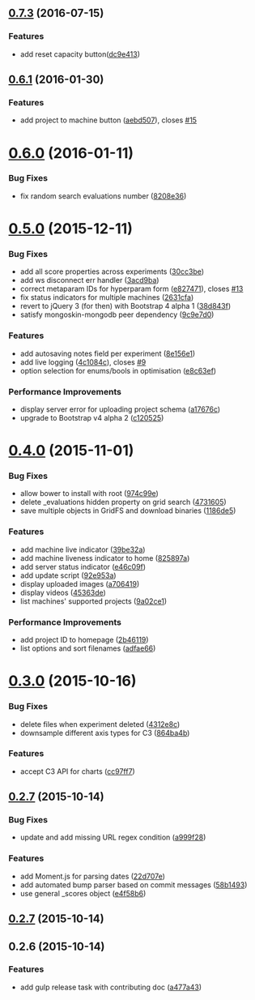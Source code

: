 <a name="0.7.3"></a>
## [0.7.3](https://github.com/Kaixhin/FGLab/compare/0.7.2...v0.7.3) (2016-07-15)


### Features

* add reset capacity button([dc9e413](https://github.com/Kaixhin/FGLab/commit/dc9e413))



<a name="0.6.1"></a>
## [0.6.1](https://github.com/Kaixhin/FGLab/compare/0.6.1...v0.6.1) (2016-01-30)


### Features

* add project to machine button ([aebd507](https://github.com/Kaixhin/FGLab/commit/aebd507)), closes [#15](https://github.com/Kaixhin/FGLab/issues/15)



<a name="0.6.0"></a>
# [0.6.0](https://github.com/Kaixhin/FGLab/compare/0.6.0...v0.6.0) (2016-01-11)


### Bug Fixes

* fix random search evaluations number ([8208e36](https://github.com/Kaixhin/FGLab/commit/8208e36))



<a name="0.5.0"></a>
# [0.5.0](https://github.com/Kaixhin/FGLab/compare/0.5.0...v0.5.0) (2015-12-11)


### Bug Fixes

* add all score properties across experiments ([30cc3be](https://github.com/Kaixhin/FGLab/commit/30cc3be))
* add ws disconnect err handler ([3acd9ba](https://github.com/Kaixhin/FGLab/commit/3acd9ba))
* correct metaparam IDs for hyperparam form ([e827471](https://github.com/Kaixhin/FGLab/commit/e827471)), closes [#13](https://github.com/Kaixhin/FGLab/issues/13)
* fix status indicators for multiple machines ([2631cfa](https://github.com/Kaixhin/FGLab/commit/2631cfa))
* revert to jQuery 3 (for then) with Bootstrap 4 alpha 1 ([38d843f](https://github.com/Kaixhin/FGLab/commit/38d843f))
* satisfy mongoskin-mongodb peer dependency ([9c9e7d0](https://github.com/Kaixhin/FGLab/commit/9c9e7d0))

### Features

* add autosaving notes field per experiment ([8e156e1](https://github.com/Kaixhin/FGLab/commit/8e156e1))
* add live logging ([4c1084c](https://github.com/Kaixhin/FGLab/commit/4c1084c)), closes [#9](https://github.com/Kaixhin/FGLab/issues/9)
* option selection for enums/bools in optimisation ([e8c63ef](https://github.com/Kaixhin/FGLab/commit/e8c63ef))

### Performance Improvements

* display server error for uploading project schema ([a17676c](https://github.com/Kaixhin/FGLab/commit/a17676c))
* upgrade to Bootstrap v4 alpha 2 ([c120525](https://github.com/Kaixhin/FGLab/commit/c120525))



<a name="0.4.0"></a>
# [0.4.0](https://github.com/Kaixhin/FGLab/compare/0.4.0...v0.4.0) (2015-11-01)


### Bug Fixes

* allow bower to install with root ([974c99e](https://github.com/Kaixhin/FGLab/commit/974c99e))
* delete _evaluations hidden property on grid search ([4731605](https://github.com/Kaixhin/FGLab/commit/4731605))
* save multiple objects in GridFS and download binaries ([1186de5](https://github.com/Kaixhin/FGLab/commit/1186de5))

### Features

* add machine live indicator ([39be32a](https://github.com/Kaixhin/FGLab/commit/39be32a))
* add machine liveness indicator to home ([825897a](https://github.com/Kaixhin/FGLab/commit/825897a))
* add server status indicator ([e46c09f](https://github.com/Kaixhin/FGLab/commit/e46c09f))
* add update script ([92e953a](https://github.com/Kaixhin/FGLab/commit/92e953a))
* display uploaded images ([a706419](https://github.com/Kaixhin/FGLab/commit/a706419))
* display videos ([45363de](https://github.com/Kaixhin/FGLab/commit/45363de))
* list machines' supported projects ([9a02ce1](https://github.com/Kaixhin/FGLab/commit/9a02ce1))

### Performance Improvements

* add project ID to homepage ([2b46119](https://github.com/Kaixhin/FGLab/commit/2b46119))
* list options and sort filenames ([adfae66](https://github.com/Kaixhin/FGLab/commit/adfae66))



<a name="0.3.0"></a>
# [0.3.0](https://github.com/Kaixhin/FGLab/compare/0.3.0...v0.3.0) (2015-10-16)


### Bug Fixes

* delete files when experiment deleted ([4312e8c](https://github.com/Kaixhin/FGLab/commit/4312e8c))
* downsample different axis types for C3 ([864ba4b](https://github.com/Kaixhin/FGLab/commit/864ba4b))

### Features

* accept C3 API for charts ([cc97ff7](https://github.com/Kaixhin/FGLab/commit/cc97ff7))



<a name="0.2.7"></a>
## [0.2.7](https://github.com/Kaixhin/FGLab/compare/0.2.7...v0.2.7) (2015-10-14)


### Bug Fixes

* update and add missing URL regex condition ([a999f28](https://github.com/Kaixhin/FGLab/commit/a999f28))

### Features

* add Moment.js for parsing dates ([22d707e](https://github.com/Kaixhin/FGLab/commit/22d707e))
* add automated bump parser based on commit messages ([58b1493](https://github.com/Kaixhin/FGLab/commit/58b1493))
* use general _scores object ([e4f58b6](https://github.com/Kaixhin/FGLab/commit/e4f58b6))



<a name="0.2.7"></a>
## [0.2.7](https://github.com/Kaixhin/FGLab/compare/0.2.6...v0.2.7) (2015-10-14)




<a name="0.2.6"></a>
## 0.2.6 (2015-10-14)


### Features

* add gulp release task with contributing doc ([a477a43](https://github.com/Kaixhin/FGLab/commit/a477a43))



